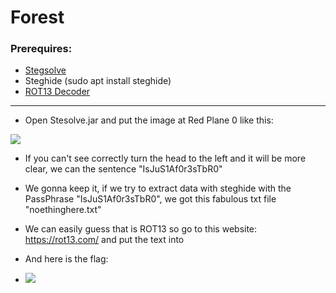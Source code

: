 # Forest

### Prerequires:

- <a href="http://www.caesum.com/handbook/Stegsolve.jar" rel="nofollow">Stegsolve</a>
- <a>Steghide (sudo apt install steghide)</a>
- <a href="https://rot13.com/" rel="nofollow">ROT13 Decoder</a>

-----------------

- Open Stesolve.jar and put the image at Red Plane 0 like this:

<img src="https://cdn.discordapp.com/attachments/849954742892757045/857295914108321802/unknown.png">

- If you can't see correctly turn the head to the left and it will be more clear, we can the sentence "IsJuS1Af0r3sTbR0"

- We gonna keep it, if we try to extract data with steghide with the PassPhrase "IsJuS1Af0r3sTbR0", we got this fabulous txt file "noethinghere.txt"

- We can easily guess that is ROT13 so go to this website: https://rot13.com/ and put the text into

- And here is the flag: 

- <img src="https://cdn.discordapp.com/attachments/849954742892757045/857297146431537152/unknown.png">

